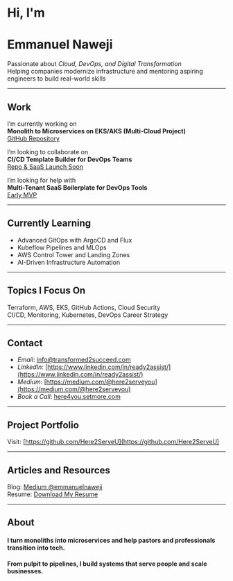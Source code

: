 # Hi, I'm  
# Emmanuel Naweji

Passionate about *Cloud, DevOps, and Digital Transformation*  
Helping companies modernize infrastructure and mentoring aspiring engineers to build real-world skills

---

## Work

I’m currently working on  
**Monolith to Microservices on EKS/AKS (Multi-Cloud Project)**  
[GitHub Repository](https://github.com/Here2ServeU/monolith-to-microservices-on-eks)

I’m looking to collaborate on  
**CI/CD Template Builder for DevOps Teams**  
[Repo & SaaS Launch Soon](https://github.com/Here2ServeU/ci-cd-template-builder)

I’m looking for help with  
**Multi-Tenant SaaS Boilerplate for DevOps Tools**  
[Early MVP](https://github.com/Here2ServeU/multi-tenant-saas)

---

## Currently Learning

- Advanced GitOps with ArgoCD and Flux
- Kubeflow Pipelines and MLOps
- AWS Control Tower and Landing Zones
- AI-Driven Infrastructure Automation

---

## Topics I Focus On

Terraform, AWS, EKS, GitHub Actions, Cloud Security  
CI/CD, Monitoring, Kubernetes, DevOps Career Strategy

---

## Contact

- *Email*: [info@transformed2succeed.com](mailto:info@transformed2succeed.com)  
- *LinkedIn*: [https://www.linkedin.com/in/ready2assist/](https://www.linkedin.com/in/ready2assist/)  
- *Medium*: [https://medium.com/@here2serveyou](https://medium.com/@here2serveyou)
- *Book a Call*: [here4you.setmore.com](https://here4you.setmore.com)

---

## Project Portfolio

Visit: [https://github.com/Here2ServeU](https://github.com/Here2ServeU)

---

## Articles and Resources

Blog: [Medium @emmanuelnaweji](https://medium.com/@emmanuelnaweji)  
Resume: [Download My Resume](https://your-resume-link.com)

---

## About

#### I turn monoliths into microservices and help pastors and professionals transition into tech.  
#### From pulpit to pipelines, I build systems that serve people and scale businesses.
